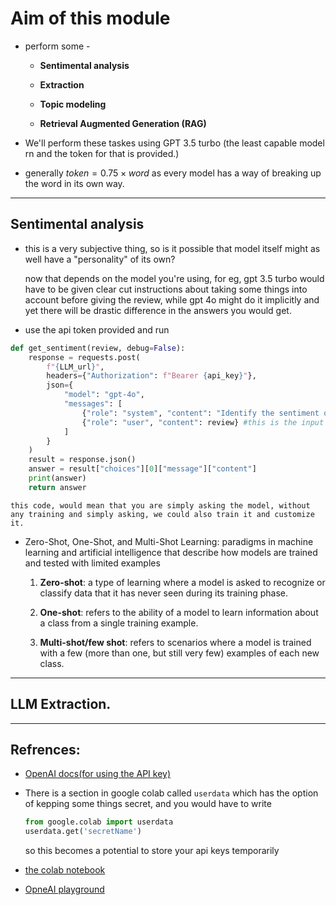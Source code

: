 # Aim of this module 

- perform some - 

    - **Sentimental analysis**

    - **Extraction**

    - **Topic modeling**

    - **Retrieval Augmented Generation (RAG)**

- We'll perform these taskes using GPT 3.5 turbo (the least capable model rn and the token for that is provided.)

- generally $token = {0.75} \times {word}$ as every model has a way of breaking up the word in its own way.

---

## Sentimental analysis 

- this is a very subjective thing, so is it possible that model itself might as well have a "personality" of its own? 
   
    now that depends on the model you're using, for eg, gpt 3.5 turbo would have to be given clear cut instructions about taking some things into account before giving the review, while gpt 4o might do it implicitly and yet there will be drastic difference in the answers you would get.

- use the api token provided and run
```python
def get_sentiment(review, debug=False):
    response = requests.post(
        f"{LLM_url}",
        headers={"Authorization": f"Bearer {api_key}"},
        json={
            "model": "gpt-4o",
            "messages": [
                {"role": "system", "content": "Identify the sentiment of the movie. JUST say positive / negative"}, #system field recieves the prompt.
                {"role": "user", "content": review} #this is the input you give, i.e the context of the prompt.     
            ]
        }
    )
    result = response.json()
    answer = result["choices"][0]["message"]["content"]
    print(answer)
    return answer
```

    this code, would mean that you are simply asking the model, without any training and simply asking, we could also train it and customize it.

- Zero-Shot, One-Shot, and Multi-Shot Learning: paradigms in machine learning and artificial intelligence that describe how models are trained and tested with limited examples

    1. **Zero-shot**: a type of learning where a model is asked to recognize or classify data that it has never seen during its training phase.

    2. **One-shot**: refers to the ability of a model to learn information about a class from a single training example.

    3. **Multi-shot/few shot**: refers to scenarios where a model is trained with a few (more than one, but still very few) examples of each new class.
---

## LLM Extraction.

---
## Refrences:

- [OpenAI docs(for using the API key)](https://github.com/sanand0/aiproxy)

- There is a section in google colab called `userdata` which has the option of kepping some things secret, and you would have to write 

    ```python
    from google.colab import userdata
    userdata.get('secretName')
    ```

    so this becomes a potential to store your api keys temporarily  

- [the colab notebook](https://colab.research.google.com/drive/1tVZBD9PKto1kPmVJFNUt0tdzT5EmLLWs#scrollTo=31N3ljM0qjlC)

- [OpneAI playground](https://platform.openai.com/playground/chat)